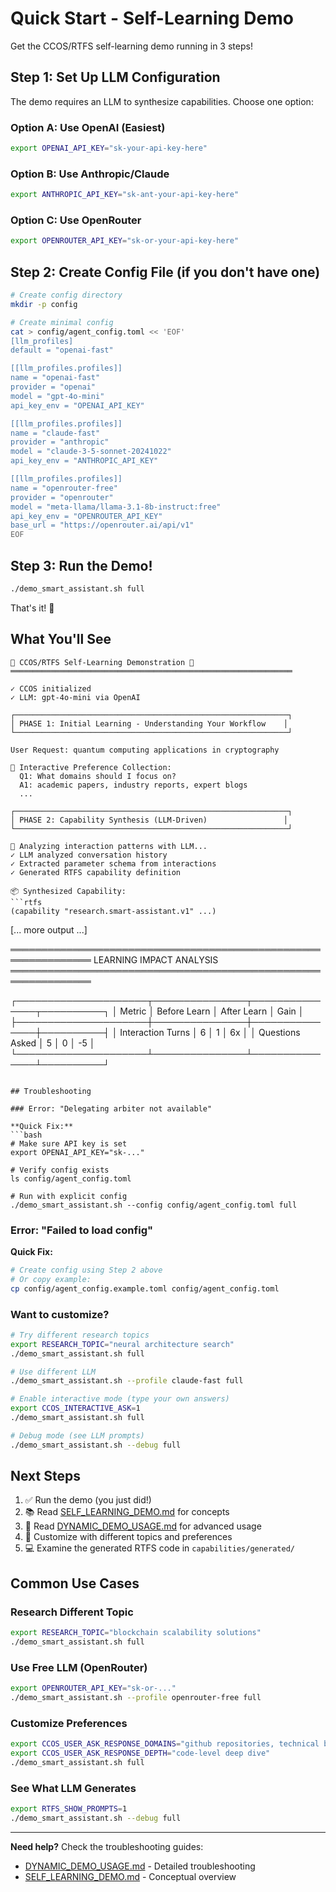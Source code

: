 # Quick Start - Self-Learning Demo

Get the CCOS/RTFS self-learning demo running in 3 steps!

## Step 1: Set Up LLM Configuration

The demo requires an LLM to synthesize capabilities. Choose one option:

### Option A: Use OpenAI (Easiest)

```bash
export OPENAI_API_KEY="sk-your-api-key-here"
```

### Option B: Use Anthropic/Claude

```bash
export ANTHROPIC_API_KEY="sk-ant-your-api-key-here"
```

### Option C: Use OpenRouter

```bash
export OPENROUTER_API_KEY="sk-or-your-api-key-here"
```

## Step 2: Create Config File (if you don't have one)

```bash
# Create config directory
mkdir -p config

# Create minimal config
cat > config/agent_config.toml << 'EOF'
[llm_profiles]
default = "openai-fast"

[[llm_profiles.profiles]]
name = "openai-fast"
provider = "openai"
model = "gpt-4o-mini"
api_key_env = "OPENAI_API_KEY"

[[llm_profiles.profiles]]
name = "claude-fast"
provider = "anthropic"
model = "claude-3-5-sonnet-20241022"
api_key_env = "ANTHROPIC_API_KEY"

[[llm_profiles.profiles]]
name = "openrouter-free"
provider = "openrouter"
model = "meta-llama/llama-3.1-8b-instruct:free"
api_key_env = "OPENROUTER_API_KEY"
base_url = "https://openrouter.ai/api/v1"
EOF
```

## Step 3: Run the Demo!

```bash
./demo_smart_assistant.sh full
```

That's it! 🎉

## What You'll See

```
🧠 CCOS/RTFS Self-Learning Demonstration 🧠
═══════════════════════════════════════════════════════════════

✓ CCOS initialized
✓ LLM: gpt-4o-mini via OpenAI

┌─────────────────────────────────────────────────────────────┐
│ PHASE 1: Initial Learning - Understanding Your Workflow    │
└─────────────────────────────────────────────────────────────┘

User Request: quantum computing applications in cryptography

💬 Interactive Preference Collection:
  Q1: What domains should I focus on?
  A1: academic papers, industry reports, expert blogs
  ...

┌─────────────────────────────────────────────────────────────┐
│ PHASE 2: Capability Synthesis (LLM-Driven)                 │
└─────────────────────────────────────────────────────────────┘

🔬 Analyzing interaction patterns with LLM...
✓ LLM analyzed conversation history
✓ Extracted parameter schema from interactions
✓ Generated RTFS capability definition

📦 Synthesized Capability:
```rtfs
(capability "research.smart-assistant.v1" ...)
```

[... more output ...]

═══════════════════════════════════════════════════════════════
                    LEARNING IMPACT ANALYSIS
═══════════════════════════════════════════════════════════════

┌─────────────────────┬───────────────┬───────────────┬──────────┐
│ Metric              │ Before Learn  │ After Learn   │ Gain     │
├─────────────────────┼───────────────┼───────────────┼──────────┤
│ Interaction Turns   │             6 │             1 │      6x  │
│ Questions Asked     │             5 │             0 │      -5  │
└─────────────────────┴───────────────┴───────────────┴──────────┘
```

## Troubleshooting

### Error: "Delegating arbiter not available"

**Quick Fix:**
```bash
# Make sure API key is set
export OPENAI_API_KEY="sk-..."

# Verify config exists
ls config/agent_config.toml

# Run with explicit config
./demo_smart_assistant.sh --config config/agent_config.toml full
```

### Error: "Failed to load config"

**Quick Fix:**
```bash
# Create config using Step 2 above
# Or copy example:
cp config/agent_config.example.toml config/agent_config.toml
```

### Want to customize?

```bash
# Try different research topics
export RESEARCH_TOPIC="neural architecture search"
./demo_smart_assistant.sh full

# Use different LLM
./demo_smart_assistant.sh --profile claude-fast full

# Enable interactive mode (type your own answers)
export CCOS_INTERACTIVE_ASK=1
./demo_smart_assistant.sh full

# Debug mode (see LLM prompts)
./demo_smart_assistant.sh --debug full
```

## Next Steps

1. ✅ Run the demo (you just did!)
2. 📚 Read [SELF_LEARNING_DEMO.md](SELF_LEARNING_DEMO.md) for concepts
3. 🔧 Read [DYNAMIC_DEMO_USAGE.md](DYNAMIC_DEMO_USAGE.md) for advanced usage
4. 🎨 Customize with different topics and preferences
5. 💻 Examine the generated RTFS code in `capabilities/generated/`

## Common Use Cases

### Research Different Topic
```bash
export RESEARCH_TOPIC="blockchain scalability solutions"
./demo_smart_assistant.sh full
```

### Use Free LLM (OpenRouter)
```bash
export OPENROUTER_API_KEY="sk-or-..."
./demo_smart_assistant.sh --profile openrouter-free full
```

### Customize Preferences
```bash
export CCOS_USER_ASK_RESPONSE_DOMAINS="github repositories, technical blogs"
export CCOS_USER_ASK_RESPONSE_DEPTH="code-level deep dive"
./demo_smart_assistant.sh full
```

### See What LLM Generates
```bash
export RTFS_SHOW_PROMPTS=1
./demo_smart_assistant.sh --debug full
```

---

**Need help?** Check the troubleshooting guides:
- [DYNAMIC_DEMO_USAGE.md](DYNAMIC_DEMO_USAGE.md#troubleshooting) - Detailed troubleshooting
- [SELF_LEARNING_DEMO.md](SELF_LEARNING_DEMO.md) - Conceptual overview


